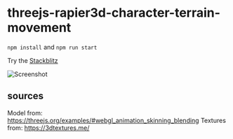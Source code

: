 # threejs-rapier3d-character-terrain-movement

`npm install` and `npm run start`  
  
Try the [Stackblitz](https://stackblitz.com/github/tamani-coding/threejs-rapier3d-character-terrain-movement)  
  
![Screenshot](https://github.com/tamani-coding/threejs-rapier3d-character-terrain-movement/blob/main/screenshot01.png?raw=true)

## sources

Model from: https://threejs.org/examples/#webgl_animation_skinning_blending
Textures from: https://3dtextures.me/